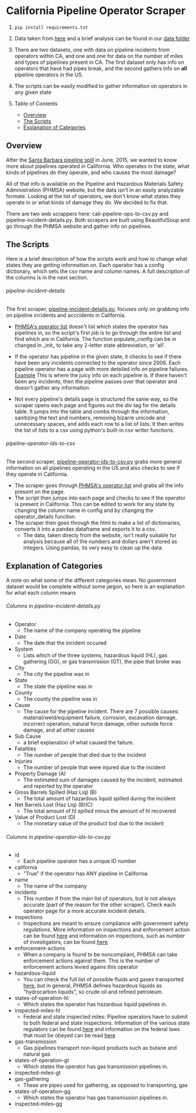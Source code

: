 California Pipeline Operator Scraper 
====================================

1. ```pip install requirements.txt```

2. Data taken from [here](http://primis.phmsa.dot.gov/comm/reports/operator/OperatorListNoJS.html) and a brief analysis can be found in our [data folder](https://github.com/SCPR/kpcc-data-team/tree/wcraft-dev/data/2015-ca-pipeline-data)

3. There are two datasets, one with data on pipeline incidents from operators within CA, and one and one for data on the number of miles and types of pipelines present in CA. The first dataset only has info on operators that have had pipes break, and the second gathers info on **all** pipeline operators in the US.  

4. The scripts can be easily modified to gather information on operators in any given state

5. Table of Contents
	* [Overview](#overview)
	* [The Scripts](#the-scripts)
	* [Explanation of Categories](#explanation-of-categories)

Overview
--------
After the [Santa Barbara pipeline spill](http://www.scpr.org/news/2015/06/01/52117/things-to-know-about-the-california-oil-spill) in June, 2015, we wanted to know more about pipelines operated in California. Who operates in the state, what kinds of pipelines do they operate, and who causes the most damage? 

All of that info is available on the Pipeline and Hazardous Materials Safety Administration (PHMSA) website, but the data isn't in an easily analyzable formate. Looking at the list of operators, we don't know what states they operate in or what kinds of damage they do. We decided to fix that.

There are two web scrappers here: cali-pipeline-ops-to-csv.py and pipeline-incident-details.py. Both scrapers are built using BeautifulSoup and go through the PHMSA website and gather info on pipelines.

The Scripts
-----------

Here is a brief description of how the scripts work and how to change what states they are getting information on. Each operator has a config dictionary, which sets the csv name and column names. A full description of the columns is in the next section.

###### pipeline-incident-details
The first scraper, [pipeline-incident-details.py](https://github.com/SCPR/kpcc-data-team/blob/wcraft-dev/tools-and-scripts/pull-california-pipeline-operators/pipeline-incident-details.py), focuses only on grabbing info on pipeline incidents and acccidents in California. 

* [PHMSA's operator list](http://primis.phmsa.dot.gov/comm/reports/operator/OperatorListNoJS.html) doesn't list which states the operator has pipelines in, so the script's first job is to go through the entire list and find which are in California. The function populate_config can be in changed in \_init_ to take any 2-letter state abbreviation, or 'all'. 

* If the operator has pipeline in the given state, it checks to see if there have been any incidents connected to the operator since 2006. Each pipeline operator has a page with more detailed info on pipeline failures. [Example](http://primis.phmsa.dot.gov/comm/reports/operator/OperatorIM_opid_2616.html?nocache=2666#_Incidents_tab_4) This is where the juicy info on each pipeline is. If there haven't been any incidents, then the pipeline passes over that operator and doesn't gather any information.

*  Not every pipeline's details page is structured the same way, so the scraper opens each page and figures out the div tag for the details table. It jumps into the table and combs through the information, sanitizing the text and numbers, removing bizarre unicode and unnecessary spaces, and adds each row to a list of lists. It then writes the list of lists to a csv using python's built-in csv writer functions.

###### pipeline-operator-ids-to-csv
The second scraper, [pipeline-operator-ids-to-csv.py](https://github.com/SCPR/kpcc-data-team/blob/wcraft-dev/tools-and-scripts/pull-california-pipeline-operators/pipeline-operator-ids-to-csv.py) grabs more general information on all pipelines operating in the US and also checks to see if they operate in California. 

* The scraper goes through [PHMSA's operator list](http://primis.phmsa.dot.gov/comm/reports/operator/OperatorListNoJS.html) and grabs all the info present on the page. 
* The script then jumps into each page and checks to see if the operator is present in California. This can be edited to work for any state by changing the column name in config and by changing the operator_details funciton.  
* The scraper then goes through the html to make a list of dictionaries, converts it into a pandas dataframe and exports it to a csv. 
	* The data, taken direcly from the website, isn't really suitable for analysis because all of the numbers and dollars aren't stored as integers. Using pandas, its very easy to clean up the data.


Explanation of Categories
------------------------------------
 
A note on what some of the different categories mean. No government dataset would be complete without some jargon, so here is an explanation for what each column means

###### Columns in pipeline-incident-details.py

* Operator
	* The name of the company operating the pipeline 
* Date
	* The date that the incident occured
* System
	* Lists which of the three systems, hazardous liquid (HL), gas gathering (GG), or gas transmission (GT), the pipe that broke was 
* City
	* The city the pipeline was in 
* State
	* The state the pipeline was in 
* County
	* The county the pipeline was in  
* Cause
	* The cause for the pipeline incident. There are 7 possible causes: material/weld/equipment failure, corrosion, excavation damage, incorrect operation, natural force damage, other outside force damage, and all other causes 
* Sub Cause
	* a brief explanation of what caused the failure. 
* Fatalities
	* The number of people that died due to the incident  
* Injuries
	* The number of people that were injured due to the incident  
* Property Damage (A)
	* The estimated sum of damages caused by the incident, estimated and reported by the operator 
* Gross Barrels Spilled (Haz Liq) (B)
	* The total amount of hazardous liquid spilled during the incident 
* Net Barrels Lost (Haz Liq) (B)(C)
	* The total amount of hl spilled minus the amount of hl recovered 
* Value of Product Lost (D)
	* The monetary value of the product lost due to the incident 

###### Columns in pipeline-operator-ids-to-csv.py

* id
	* Each pipeline operator has a unique ID number  
* california
	* "True" if the operator has ANY pipeline in California  
* name
	* The name of the company  
* incidents
	* This number if from the main list of operators, but is not always accurate (part of the reason for the other scraper). Check each operator page for a more accurate incident details.
* inspections
	* Inspections are meant to ensure compliance with government safety regulations. More information on inspections and enforcement action can be found [here](http://phmsa.dot.gov/inspect-enforce) and information on inspections, such as number of investigators, can be found [here](http://phmsa.dot.gov/pipeline/inspections)
* enforcement-actions
	* When a company is found to be noncompliant, PHMSA can take enforcement actions against them. This is the number of enforcement actions levied agains this operator 
* hazardous-liquid
	* You can check the full list of possible fluids and gases transported [here](http://primis.phmsa.dot.gov/comm/FactSheets/FSProductList.htm?nocache=2022), but in general, PHMSA defines hazardous liquids as "hydrocarbon liquids", so crude oil and refined petroleum. 
* states-of-operation-hl
	* Which states the operator has hazardous liquid pipelines in. 
* inspected-miles-hl
	* Federal and state inspected miles: Pipeline operators have to submit to both federal and state inspections. Information of the various state regulators can be found [here](http://phmsa.dot.gov/pipeline/state-programs) and information on the federal laws that must be obeyed can be read [here](http://phmsa.dot.gov/pipeline/stateprograms/federalstateauthorities) 
* gas-transmission
	* Gas pipelines transport non-liquid products such as butane and natural gas 
* states-of-operation-gt
	* Which states the operator has gas transmission pipelines in.  
* inspected-miles-gt
* gas-gathering
	* These are pipes used for gathering, as opposed to transporting, gas
* states-of-operation-gg
	* Which states the operator has gas transmission pipelines in.
* inspected-miles-gg
